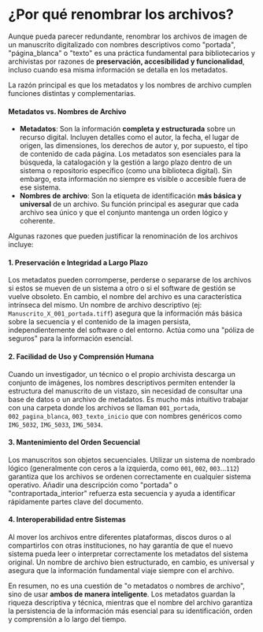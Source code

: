 # ¿Por qué renombrar los archivos?

Aunque pueda parecer redundante, renombrar los archivos de imagen de un manuscrito digitalizado con nombres descriptivos como "portada", "página\_blanca" o "texto" es una práctica fundamental para bibliotecarios y archivistas por razones de **preservación, accesibilidad y funcionalidad**, incluso cuando esa misma información se detalla en los metadatos.

La razón principal es que los metadatos y los nombres de archivo cumplen funciones distintas y complementarias.

#### Metadatos vs. Nombres de Archivo

* **Metadatos**: Son la información **completa y estructurada** sobre un recurso digital. Incluyen detalles como el autor, la fecha, el lugar de origen, las dimensiones, los derechos de autor y, por supuesto, el tipo de contenido de cada página. Los metadatos son esenciales para la búsqueda, la catalogación y la gestión a largo plazo dentro de un sistema o repositorio específico (como una biblioteca digital). Sin embargo, esta información no siempre es visible o accesible fuera de ese sistema.
* **Nombres de archivo**: Son la etiqueta de identificación **más básica y universal** de un archivo. Su función principal es asegurar que cada archivo sea único y que el conjunto mantenga un orden lógico y coherente.

Algunas razones que pueden justificar la renominación de los archivos incluye:

#### 1. **Preservación e Integridad a Largo Plazo**&#x20;

Los metadatos pueden corromperse, perderse o separarse de los archivos si estos se mueven de un sistema a otro o si el software de gestión se vuelve obsoleto. En cambio, el nombre del archivo es una característica intrínseca del mismo. Un nombre de archivo descriptivo (ej: `Manuscrito_X_001_portada.tiff`) asegura que la información más básica sobre la secuencia y el contenido de la imagen persista, independientemente del software o del entorno. Actúa como una "póliza de seguros" para la información esencial.

#### 2. **Facilidad de Uso y Comprensión Humana**&#x20;

Cuando un investigador, un técnico o el propio archivista descarga un conjunto de imágenes, los nombres descriptivos permiten entender la estructura del manuscrito de un vistazo, sin necesidad de consultar una base de datos o un archivo de metadatos. Es mucho más intuitivo trabajar con una carpeta donde los archivos se llaman `001_portada`, `002_pagina_blanca`, `003_texto_inicio` que con nombres genéricos como `IMG_5032`, `IMG_5033`, `IMG_5034`.

#### 3. **Mantenimiento del Orden Secuencial**&#x20;

Los manuscritos son objetos secuenciales. Utilizar un sistema de nombrado lógico (generalmente con ceros a la izquierda, como `001`, `002`, `003`...`112`) garantiza que los archivos se ordenen correctamente en cualquier sistema operativo. Añadir una descripción como "portada" o "contraportada\_interior" refuerza esta secuencia y ayuda a identificar rápidamente partes clave del documento.

#### 4. **Interoperabilidad entre Sistemas**&#x20;

Al mover los archivos entre diferentes plataformas, discos duros o al compartirlos con otras instituciones, no hay garantía de que el nuevo sistema pueda leer o interpretar correctamente los metadatos del sistema original. Un nombre de archivo bien estructurado, en cambio, es universal y asegura que la información fundamental viaje siempre con el archivo.

En resumen, no es una cuestión de "o metadatos o nombres de archivo", sino de usar **ambos de manera inteligente**. Los metadatos guardan la riqueza descriptiva y técnica, mientras que el nombre del archivo garantiza la persistencia de la información más esencial para su identificación, orden y comprensión a lo largo del tiempo.
